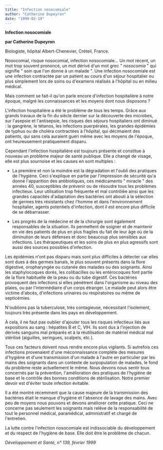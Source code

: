 ```yaml
---
title: "Infection nosocomiale"
author: "Catherine Dupeyron"
date: "1999-02-19"
---
```


**Infection nosocomiale**

**par Catherine Dupeyron**

Biologiste, hôpital Albert-Chenevier, Créteil, France.

Nosocomial, risque nosocomial, infection nosocomiale... Un mot récent, un mot trop souvent prononcé, un mot dérivé d'un mot grec " _nosocomia_ " qui signifie " soin que l'on donne à un malade ". Une infection nosocomiale est une infection contractée par un patient au cours d'un séjour hospitalier ou plus simplement lors de soins ou d'examens réalisés à l'hôpital ou en milieu médical.

Mais comment se fait-il qu'on parle encore d'infection hospitalière à notre époque, malgré les connaissances et les moyens dont nous disposons ?

L'infection hospitalière a été le problème de tous les temps. Grâce aux grands travaux de la fin du siècle dernier sur la découverte des microbes, sur l'asepsie et l'antisepsie, les risques des séjours hospitaliers ont diminué : la gangrène, le tétanos, les infections puerpérales, les grandes épidémies de typhus ou de choléra contractées à l'hôpital, qui décimaient des patients, qui sans cela auraient guéri même avec les moyens de l'époque, ont heureusement pratiquement disparu.

Cependant l'infection hospitalière est toujours présente et constitue à nouveau un problème majeur de santé publique. Elle a changé de visage, elle est plus sournoise et les causes en sont multiples :

- La première et non la moindre est la dégradation et l'oubli des pratiques de l'hygiène. Ceci s'explique en partie par l'impression de sécurité qu'a donné l'apparition des antibiotiques, ces médicaments " miracle " des années 40, susceptibles de prévenir ou de résoudre tous les problèmes infectieux. Leur utilisation trop fréquente et mal contrôlée ainsi que les grandes capacités d'adaptation des bactéries ont abouti à la sélection de germes très résistants chez l'homme et dans l'environnement hospitalier, agents potentiels d'infection, dont il est encore plus difficile de se débarrasser.

- Les progrès de la médecine et de la chirurgie sont également responsables de la situation. Ils permettent de soigner et de maintenir en vie des patients de plus en plus fragiles du fait de leur âge où de la diminution de leurs défenses et donc beaucoup plus sensibles aux infections. Les thérapeutiques et les soins de plus en plus agressifs sont aussi des sources possibles d'infection.

Les épidémies n'ont pas disparu mais sont plus difficiles à détecter car elles sont dues à des germes banals, le plus souvent présents dans la flore digestive, oropharyngée ou cutanée des malades ou des soignants. Ainsi les staphylocoques dorés, les colibacilles ou les entérocoques font partie de la flore habituelle de la peau ou du tube digestif. Ces bactéries provoquent des infections si elles pénètrent dans l'organisme au niveau des plaies, ou par l'intermédiaire d'un corps étranger. Le malade peut alors être victime d'abcès, d'infections urinaires ou respiratoires ou même de septicémies.

N'oublions pas la tuberculose, très contagieuse, nécessitant l'isolement, toujours très présente dans les pays en développement.

À cela, il ne faut pas oublier d'ajouter tous les risques infectieux liés aux expositions au sang : hépatites B et C, VIH. Ils sont dus à l'injection de dérivés sanguins mal préparés et à la réutilisation de matériel médical mal stérilisé (aiguilles, seringues, scalpels, etc.).

Tous ces facteurs doivent nous rendre encore plus vigilants. Si autrefois ces infections provenaient d'une méconnaissance complète des mesures d'hygiène et d'une transmission d'un malade à l'autre en particulier par les mains des soignants dans un contexte de surpopulation de malades, le fond du problème reste actuellement le même. Nous devons nous sentir tous concernés par la prévention, l'amélioration des pratiques de l'hygiène de base et le contrôle des bonnes conditions de stérilisation. Notre premier devoir est d'éviter toute infection évitable.

Il a été montré récemment que la cause majeure de la transmission des bactéries était le manque d'hygiène et l'absence de lavage des mains. Avec peu de moyens nous pouvons et devons améliorer cette pratique. Ceci ne concerne pas seulement les soignants mais relève de la responsabilité de tout le personnel médical, paramédical, administratif et chargé de l'entretien.

La lutte contre l'infection nosocomiale est indissociable du développement et du respect de l'hygiène de base. Elle doit être le problème de chacun.

_Développement et Santé, n° 139, février 1999_